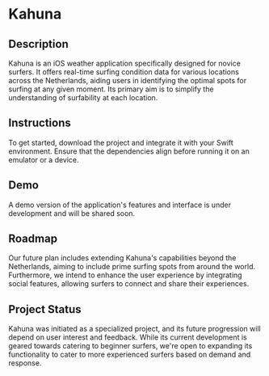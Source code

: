 # Kahuna
## Description
Kahuna is an iOS weather application specifically designed for novice surfers. It offers real-time surfing condition data for various locations across the Netherlands, aiding users in identifying the optimal spots for surfing at any given moment. Its primary aim is to simplify the understanding of surfability at each location.

## Instructions
To get started, download the project and integrate it with your Swift environment. Ensure that the dependencies align before running it on an emulator or a device.

## Demo
A demo version of the application's features and interface is under development and will be shared soon.

## Roadmap
Our future plan includes extending Kahuna's capabilities beyond the Netherlands, aiming to include prime surfing spots from around the world. Furthermore, we intend to enhance the user experience by integrating social features, allowing surfers to connect and share their experiences.

## Project Status
Kahuna was initiated as a specialized project, and its future progression will depend on user interest and feedback. While its current development is geared towards catering to beginner surfers, we're open to expanding its functionality to cater to more experienced surfers based on demand and response.
